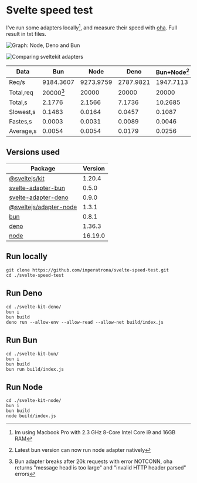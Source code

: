 # Svelte speed test
I've run some adapters locally[^1], and measure their speed with [oha](https://github.com/hatoo/oha). Full result in txt files.

![Graph: Node, Deno and Bun](https://github.com/imperatrona/svelte-speed-test/assets/37719998/28a29834-b911-4a32-b235-2ea6a730a9b8)

![Comparing sveltekit adapters](https://github.com/imperatrona/svelte-speed-test/assets/37719998/cfa190d9-ef82-4e97-a3c5-8a2d647a136c)

| Data      | Bun       | Node      | Deno      | Bun+Node[^2] |
|-----------|-----------|-----------|-----------|--------------|
| Req/s     | 9184.3607 | 9273.9759 | 2787.9821 |    1947.7113 |
| Total,req | 20000[^3] |     20000 |     20000 |        20000 |
| Total,s   |    2.1776 |    2.1566 |    7.1736 |      10.2685 |
| Slowest,s |    0.1483 |    0.0164 |    0.0457 |       0.1087 |
| Fastes,s  |    0.0003 |    0.0031 |    0.0089 |       0.0046 |
| Average,s |    0.0054 |    0.0054 |    0.0179 |       0.0256 |

## Versions used
| Package | Version |
|-|-|
|[@sveltejs/kit](https://github.com/sveltejs/kit) | 1.20.4 |
|[svelte-adapter-bun](https://github.com/gornostay25/svelte-adapter-bun) | 0.5.0 |
|[svelte-adapter-deno](https://github.com/pluvial/svelte-adapter-deno) | 0.9.0 |
|[@sveltejs/adapter-node](https://github.com/sveltejs/kit/tree/master/packages/adapter-node) | 1.3.1 |
|[bun](https://github.com/oven-sh/bun)|0.8.1|
|[deno](https://github.com/denoland/deno)|1.36.3|
|[node](https://github.com/nodejs/node)|16.19.0|

## Run locally

```
git clone https://github.com/imperatrona/svelte-speed-test.git
cd ./svelte-speed-test
```

## Run Deno

```
cd ./svelte-kit-deno/
bun i
bun build
deno run --allow-env --allow-read --allow-net build/index.js
```

## Run Bun

```
cd ./svelte-kit-bun/
bun i
bun build
bun run build/index.js
```

## Run Node

```
cd ./svelte-kit-node/
bun i
bun build
node build/index.js
```

[^1]: Im using Macbook Pro with 2.3 GHz 8-Core Intel Core i9 and 16GB RAM
[^2]: Latest bun version can now run node adapter natively
[^3]: Bun adapter breaks after 20k requests with error NOTCONN, oha returns "message head is too large" and "invalid HTTP header parsed" errors
